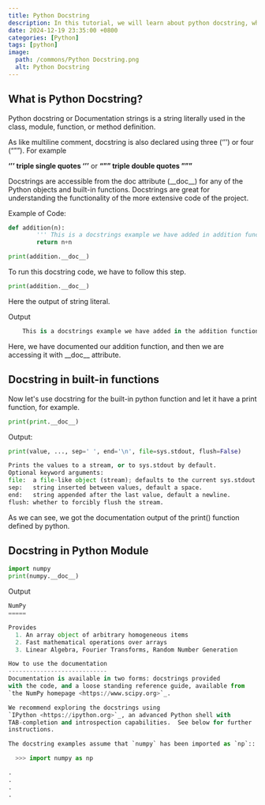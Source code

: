 ```yaml
---
title: Python Docstring
description: In this tutorial, we will learn about python docstring, where and why python docstrings are used.
date: 2024-12-19 23:35:00 +0800
categories: [Python]
tags: [python]
image:
  path: /commons/Python Docstring.png
  alt: Python Docstring
---
```


## What is Python Docstring?

Python docstring or Documentation strings is a string literally used in the class, module, function, or method definition. 

As like multiline comment, docstring is also declared using three (‘’’) or four (“””). For example   
<script type="text/javascript">
	atOptions = {
		'key' : '98858c4e91885e00ea9926beee01c03e',
		'format' : 'iframe',
		'height' : 90,
		'width' : 728,
		'params' : {}
	};
</script>
<script type="text/javascript" src="//www.highperformanceformat.com/98858c4e91885e00ea9926beee01c03e/invoke.js"></script>
**‘’’ triple single quotes ‘’’** or **“”” triple double quotes ”””**

Docstrings are accessible from the doc attribute (\_\_doc\_\_)   for any of the Python objects and built-in functions. Docstrings are great for understanding the functionality of the more extensive code of the project.

Example of Code:

```python
def addition(n):
		''' This is a docstrings example we have added in addition function '''
		return n+n

print(addition.__doc__)
```
To run this docstring code, we have to follow this step.

```python
print(addition.__doc__)

```

Here the output of string literal.

Output

```python
	This is a docstrings example we have added in the addition function. 

```

Here, we have documented our addition function, and then we are accessing it with \_\_doc\_\_ attribute.

## Docstring in built-in functions

<script type="text/javascript">
	atOptions = {
		'key' : '98858c4e91885e00ea9926beee01c03e',
		'format' : 'iframe',
		'height' : 90,
		'width' : 728,
		'params' : {}
	};
</script>
<script type="text/javascript" src="//www.highperformanceformat.com/98858c4e91885e00ea9926beee01c03e/invoke.js"></script>
Now let's use docstring for the built-in python function and let it have a print function, for example.

```python
print(print.__doc__)

```

Output:

```python
print(value, ..., sep=' ', end='\n', file=sys.stdout, flush=False)

Prints the values to a stream, or to sys.stdout by default.
Optional keyword arguments:
file:  a file-like object (stream); defaults to the current sys.stdout.
sep:   string inserted between values, default a space.
end:   string appended after the last value, default a newline.
flush: whether to forcibly flush the stream.

```

As we can see, we got the documentation output of the print() function defined by python.

 

<script type="text/javascript">
	atOptions = {
		'key' : '98858c4e91885e00ea9926beee01c03e',
		'format' : 'iframe',
		'height' : 90,
		'width' : 728,
		'params' : {}
	};
</script>
<script type="text/javascript" src="//www.highperformanceformat.com/98858c4e91885e00ea9926beee01c03e/invoke.js"></script>
## Docstring in Python Module

```python
import numpy 
print(numpy.__doc__)

```

Output

```python
NumPy
=====

Provides
  1. An array object of arbitrary homogeneous items
  2. Fast mathematical operations over arrays
  3. Linear Algebra, Fourier Transforms, Random Number Generation

How to use the documentation
----------------------------
Documentation is available in two forms: docstrings provided
with the code, and a loose standing reference guide, available from
`the NumPy homepage <https://www.scipy.org>`_.

We recommend exploring the docstrings using
`IPython <https://ipython.org>`_, an advanced Python shell with
TAB-completion and introspection capabilities.  See below for further
instructions.

The docstring examples assume that `numpy` has been imported as `np`::

  >>> import numpy as np

.
.
.
.

```

